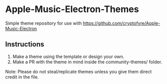 # Apple-Music-Electron-Themes
Simple theme repository for use with https://github.com/cryptofyre/Apple-Music-Electron

## Instructions
1. Make a theme using the template or design your own.
2. Make a PR with the theme in mind inside the community-themes/ folder. 

Note: Please do not steal/replicate themes unless you give them direct credit in the file.
